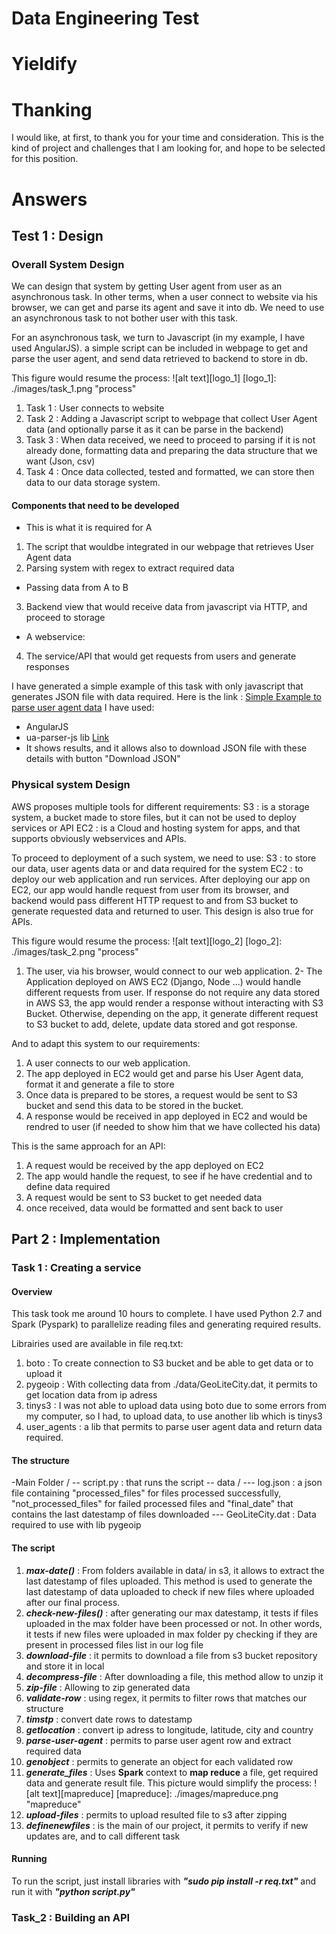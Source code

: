 # Data Engineering Test 
# Yieldify

# Thanking
I would like, at first, to thank you for your time and consideration. This is the kind of project and challenges that I am looking for, and hope to be selected for this position.

# Answers
## Test 1 : Design
### Overall System Design
We can design that system by getting User agent from user as an asynchronous task. In other terms, when a user connect to website via his browser, we can get and parse its agent and save it into db. We need to use an asynchronous task to not bother user with this task.

For an asynchronous task, we turn to Javascript (in my example, I have used AngularJS). a simple script can be included in webpage to get and parse the user agent, and send data retrieved to backend to store in db.

This figure would resume the process:
![alt text][logo_1]
[logo_1]: ./images/task_1.png "process"

1. Task 1 : User connects to website 
2. Task 2 : Adding a Javascript script to webpage that collect User Agent data (and optionally parse it as it can be parse in the backend)
3. Task 3 : When data received, we need to proceed to parsing if it is not already done, formatting data and preparing the data structure that we want (Json, csv)
4. Task 4 : Once data collected, tested and formatted, we can store then data to our data storage system.

#### Components that need to be developed
- This is what it is required for A
1. The script that wouldbe integrated in our webpage that retrieves User Agent data
2. Parsing system with regex to extract required data
- Passing data from A to B
3. Backend view that would receive data from javascript via HTTP, and proceed to storage
- A webservice:
4. The service/API that would get requests from users and generate responses

I have generated a simple example of this task with only javascript that generates JSON file with data required. Here is the link : [Simple Example to parse user agent data](http://yieldify.alwaysdata.net/)
I have used:
- AngularJS
- ua-parser-js lib [Link](https://github.com/faisalman/ua-parser-js)
- It shows results, and it allows also to download JSON file with these details with button "Download JSON"
### Physical system Design
AWS proposes multiple tools for different requirements:
S3 : is a storage system, a bucket made to store files, but it can not be used to deploy services or API 
EC2 : is a Cloud and hosting system for apps, and that supports obviously webservices and APIs. 

To proceed to deployment of a such system, we need to use:
S3 : to store our data, user agents data or and data required for the system
EC2 : to deploy our web application and run services. After deploying our app on EC2, our app would handle request from user from its browser, and backend would pass different HTTP request to and from S3 bucket to generate requested data and returned to user. This design is also true for APIs.

This figure would resume the process:
![alt text][logo_2]
[logo_2]: ./images/task_2.png "process"

1. The user, via his browser, would connect to our web application.
2- The Application deployed on AWS EC2 (Django, Node ...) would handle different requests from user. If response do not require any data stored in AWS S3, the app would render a response without interacting with S3 Bucket. Otherwise, depending on the app, it generate different request to S3 bucket to add, delete, update data stored and got response.

And to adapt this system to our requirements:
1. A user connects to our web application.
2. The app deployed in EC2 would get and parse his User Agent data, format it and generate a file to store
3. Once data is prepared to be stores, a request would be sent to S3 bucket and send this data to be stored in the bucket.
4. A response would be received in app deployed in EC2 and would be rendred to user (if needed to show him that we have collected his data)

This is the same approach for an API:
1. A request would be received by the app deployed on EC2
2. The app would handle the request, to see if he have credential and to define data required 
3. A request would be sent to S3 bucket to get needed data
4. once received, data would be formatted and sent back to user 

## Part 2 : Implementation
### Task 1 : Creating a service

#### Overview
This task took me around 10 hours to complete. I have used Python 2.7 and Spark (Pyspark) to parallelize reading files and generating required results.

Librairies used are available in file req.txt:
1. boto : To create connection to S3 bucket and be able to get data or to upload it
2. pygeoip : With collecting data from ./data/GeoLiteCity.dat, it permits to get location data from ip adress
3. tinys3 : I was not able to upload data using boto due to some errors from my computer, so I had, to upload data, to use another lib which is tinys3 
4. user_agents : a lib that permits to parse user agent data and return data required.

#### The structure
-Main Folder /
-- script.py : that runs the script
-- data /
--- log.json : a json file containing "processed_files" for files processed successfully, "not_processed_files" for failed processed files and "final_date" that contains the last datestamp of files downloaded
--- GeoLiteCity.dat : Data required to use with lib pygeoip

#### The script
1. **_max-date()_** : From folders available in data/ in s3, it allows to extract the last datestamp of files uploaded. This method is used to generate the last datestamp of data uploaded to check if new files where uploaded after our final process.
2. **_check-new-files()_** : after generating our max datestamp, it tests if files uploaded in the max folder have been processed or not. In other words, it tests if new files were uploaded in max folder py checking if they are present in processed files list in our log file
3. **_download-file_** : it permits to download a file from s3 bucket repository and store it in local
4. **_decompress-file_** : After downloading a file, this method allow to unzip it
5. **_zip-file_** : Allowing to zip generated data
6. **_validate-row_** : using regex, it permits to filter rows that matches our structure
7. **_timstp_** : convert date rows to datestamp
8. **_getlocation_** : convert ip adress to longitude, latitude, city and country
9. **_parse-user-agent_** : permits to parse user agent row and extract required data
10. **_genobject_** : permits to generate an object for each validated row
11. **_generate_files_** : Uses **Spark** context to **map reduce** a file, get required data and generate result file.
This picture would simplify the process:
![alt text][mapreduce]
[mapreduce]: ./images/mapreduce.png "mapreduce"
12. **_upload-files_** : permits to upload resulted file to s3 after zipping
13. **_definenewfiles_** : is the main of our project, it permits to verify if new updates are, and to call different task

#### Running 
To run the script, just install libraries with **_"sudo pip install -r req.txt"_** and run it with **_"python script.py"_**

### Task_2 : **Building an API**


